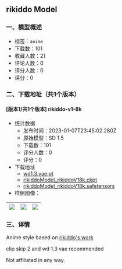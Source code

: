 ## rikiddo Model
### 一、模型概述

- 标签：`anime`
- 下载数：101
- 收藏人数：21
- 评论人数：0
- 评分人数：0
- 评分：0

### 二、下载地址（共1个版本）

#### [版本1/共1个版本] rikiddo-v1-8k

- 统计数据
  - 发布时间：2023-01-07T23:45:02.280Z
  - 原始模型：SD 1.5
  - 下载数：101
  - 评分人数：0
  - 评分：0
- 下载地址
  - [wd1.3.vae.pt](https://civitai.com/api/download/models/4564?type=VAE&format=Other)
  - [rikiddoModel_rikiddoV18k.ckpt](https://civitai.com/api/download/models/4564?type=Model&format=PickleTensor&size=full&fp=fp16)
  - [rikiddoModel_rikiddoV18k.safetensors](https://civitai.com/api/download/models/4564)
- 样例图像：

| <img src="https://image.civitai.com/xG1nkqKTMzGDvpLrqFT7WA/0e8ea6c5-c4cd-451e-5172-319195ec2700/width=450/31389.jpeg" /> | <img src="https://image.civitai.com/xG1nkqKTMzGDvpLrqFT7WA/7aa5ec5b-ce15-44a3-2a54-9bf8cdb0e000/width=450/31391.jpeg" /> | <img src="https://image.civitai.com/xG1nkqKTMzGDvpLrqFT7WA/997e2fdf-7d67-4c4b-a737-525e13ed2c00/width=450/31390.jpeg" /> |
| ---- | ---- | ---- |


### 三、详情
<p>Anime style based on <a target="_blank" rel="ugc" href="https://www.pixiv.net/en/users/38852353">rikiddo's work</a></p><p>clip skip 2 and wd 1.3 vae recommended</p><p>Not affiliated in any way.</p>